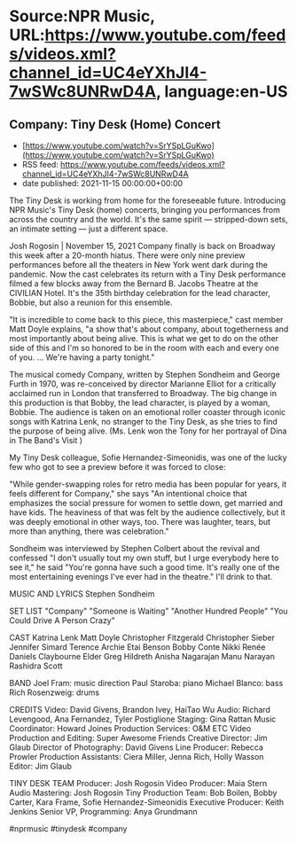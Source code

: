 # Source:NPR Music, URL:https://www.youtube.com/feeds/videos.xml?channel_id=UC4eYXhJI4-7wSWc8UNRwD4A, language:en-US

## Company: Tiny Desk (Home) Concert
 - [https://www.youtube.com/watch?v=SrYSpLGuKwo](https://www.youtube.com/watch?v=SrYSpLGuKwo)
 - RSS feed: https://www.youtube.com/feeds/videos.xml?channel_id=UC4eYXhJI4-7wSWc8UNRwD4A
 - date published: 2021-11-15 00:00:00+00:00

The Tiny Desk is working from home for the foreseeable future. Introducing NPR Music's Tiny Desk (home) concerts, bringing you performances from across the country and the world. It's the same spirit — stripped-down sets, an intimate setting — just a different space.

Josh Rogosin | November 15, 2021
Company finally is back on Broadway this week after a 20-month hiatus. There were only nine preview performances before all the theaters in New York went dark during the pandemic. Now the cast celebrates its return with a Tiny Desk performance filmed a few blocks away from the Bernard B. Jacobs Theatre at the CIVILIAN Hotel. It's the 35th birthday celebration for the lead character, Bobbie, but also a reunion for this ensemble.

"It is incredible to come back to this piece, this masterpiece," cast member Matt Doyle explains, "a show that's about company, about togetherness and most importantly about being alive. This is what we get to do on the other side of this and I'm so honored to be in the room with each and every one of you. ... We're having a party tonight."

The musical comedy Company, written by Stephen Sondheim and George Furth in 1970, was re-conceived by director Marianne Elliot for a critically acclaimed run in London that transferred to Broadway. The big change in this production is that Bobby, the lead character, is played by a woman, Bobbie. The audience is taken on an emotional roller coaster through iconic songs with Katrina Lenk, no stranger to the Tiny Desk, as she tries to find the purpose of being alive. (Ms. Lenk won the Tony for her portrayal of Dina in The Band's Visit )

My Tiny Desk colleague, Sofie Hernandez-Simeonidis, was one of the lucky few who got to see a preview before it was forced to close:

"While gender-swapping roles for retro media has been popular for years, it feels different for Company," she says "An intentional choice that emphasizes the social pressure for women to settle down, get married and have kids. The heaviness of that was felt by the audience collectively, but it was deeply emotional in other ways, too. There was laughter, tears, but more than anything, there was celebration."

Sondheim was interviewed by Stephen Colbert about the revival and confessed "I don't usually tout my own stuff, but I urge everybody here to see it," he said "You're gonna have such a good time. It's really one of the most entertaining evenings I've ever had in the theatre." I'll drink to that.

MUSIC AND LYRICS
Stephen Sondheim

SET LIST
"Company"
"Someone is Waiting"
"Another Hundred People"
"You Could Drive A Person Crazy"

CAST
Katrina Lenk
Matt Doyle
Christopher Fitzgerald
Christopher Sieber
Jennifer Simard
Terence Archie
Etai Benson
Bobby Conte
Nikki Renée Daniels
Claybourne Elder
Greg Hildreth
Anisha Nagarajan
Manu Narayan
Rashidra Scott

BAND
Joel Fram: music direction
Paul Staroba: piano
Michael Blanco: bass
Rich Rosenzweig: drums

CREDITS
Video: David Givens, Brandon Ivey, HaiTao Wu
Audio: Richard Levengood, Ana Fernandez, Tyler Postiglione
Staging: Gina Rattan
Music Coordinator: Howard Joines
Production Services: O&M ETC
Video Production and Editing: Super Awesome Friends
Creative Director: Jim Glaub
Director of Photography: David Givens
Line Producer: Rebecca Prowler
Production Assistants: Ciera Miller, Jenna Rich, Holly Wasson
Editor: Jim Glaub

TINY DESK TEAM
Producer: Josh Rogosin
Video Producer: Maia Stern
Audio Mastering: Josh Rogosin
Tiny Production Team: Bob Boilen, Bobby Carter, Kara Frame, Sofie Hernandez-Simeonidis
Executive Producer: Keith Jenkins
Senior VP, Programming: Anya Grundmann

#nprmusic #tinydesk #company

